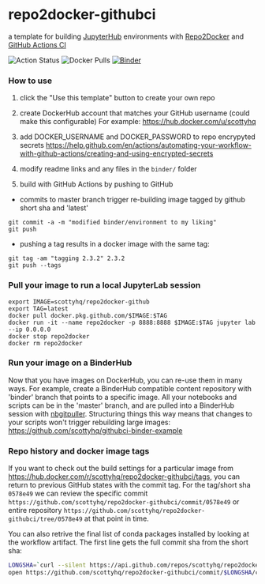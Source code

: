 # repo2docker-githubci
a template for building [JupyterHub](https://jupyter.org/hub) environments with [Repo2Docker](https://repo2docker.readthedocs.io/en/latest/) and [GitHub Actions CI](https://help.github.com/en/actions/automating-your-workflow-with-github-actions) 

![Action Status](https://github.com/scottyhq/jhub-rstudio/workflows/Repo2Docker/badge.svg)
![Docker Pulls](https://img.shields.io/docker/pulls/scottyhq/jhub-rstudio)
[![Binder](https://mybinder.org/badge_logo.svg)](https://mybinder.org/v2/gh/scottyhq/jhub-rstudio/master?urlpath=lab)

### How to use

1) click the "Use this template" button to create your own repo

1) create DockerHub account that matches your GitHub username
(could make this configurable)
For example: https://hub.docker.com/u/scottyhq

1) add DOCKER_USERNAME and DOCKER_PASSWORD to repo encrypyted secrets
https://help.github.com/en/actions/automating-your-workflow-with-github-actions/creating-and-using-encrypted-secrets

1) modify readme links and any files in the `binder/` folder

1) build with GitHub Actions by pushing to GitHub
* commits to master branch trigger re-building image tagged by github short sha and 'latest'
```
git commit -a -m "modified binder/environment to my liking"
git push
```
* pushing a tag results in a docker image with the same tag:
```
git tag -am "tagging 2.3.2" 2.3.2
git push --tags
```

### Pull your image to run a local JupyterLab session
```
export IMAGE=scottyhq/repo2docker-github
export TAG=latest
docker pull docker.pkg.github.com/$IMAGE:$TAG
docker run -it --name repo2docker -p 8888:8888 $IMAGE:$TAG jupyter lab --ip 0.0.0.0
docker stop repo2docker
docker rm repo2docker
```

### Run your image on a BinderHub
Now that you have images on DockerHub, you can re-use them in many ways. For example, create a BinderHub compatible content repository with 'binder' branch that points to a specific image. All your notebooks and scripts can be in the 'master' branch, and are pulled into a BinderHub session with [nbgitpuller](https://github.com/jupyterhub/nbgitpuller). Structuring things this way means that changes to your scripts won't trigger rebuilding large images:
https://github.com/scottyhq/githubci-binder-example


### Repo history and docker image tags
If you want to check out the build settings for a particular image from https://hub.docker.com/r/scottyhq/repo2docker-githubci/tags, you can return to previous GitHub states with the commit tag. For the tag/short sha `0578e49` we can review the specific commit `https://github.com/scottyhq/repo2docker-githubci/commit/0578e49` or entire repository `https://github.com/scottyhq/repo2docker-githubci/tree/0578e49` at that point in time.

You can also retrive the final list of conda packages installed by looking at the workflow artifact. The first line gets the full commit sha from the short sha:
```bash
LONGSHA=`curl --silent https://api.github.com/repos/scottyhq/repo2docker-githubci/commits/0578e49 | jq ".sha”`
open https://github.com/scottyhq/repo2docker-githubci/commit/$LONGSHA/checks
```
